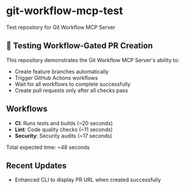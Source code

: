 # git-workflow-mcp-test
Test repository for Git Workflow MCP Server

## 🚀 Testing Workflow-Gated PR Creation

This repository demonstrates the Git Workflow MCP Server's ability to:
- Create feature branches automatically
- Trigger GitHub Actions workflows
- Wait for all workflows to complete successfully
- Create pull requests only after all checks pass

## Workflows
- **CI**: Runs tests and builds (~20 seconds)
- **Lint**: Code quality checks (~11 seconds)  
- **Security**: Security audits (~17 seconds)

Total expected time: ~48 seconds

## Recent Updates
- Enhanced CLI to display PR URL when created successfully
